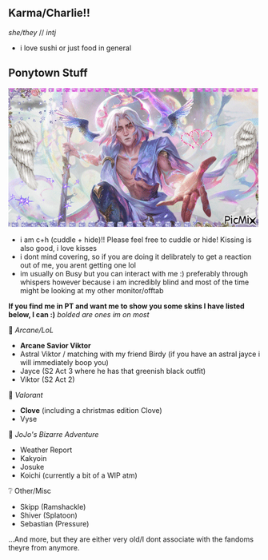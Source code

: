 ## Karma/Charlie!!
*she/they* // *intj*
- i love sushi or just food in general
## Ponytown Stuff
![](https://github.com/karmrsha/silly/blob/main/my%20wife.gif)

- i am c+h (cuddle + hide)!! Please feel free to cuddle or hide! Kissing is also good, i love kisses
- i dont mind covering, so if you are doing it delibrately to get a reaction out of me, you arent getting one lol
- im usually on Busy but you can interact with me :) preferably through whispers however because i am incredibly blind and most of the time might be looking at my other monitor/offtab

**If you find me in PT and want me to show you some skins I have listed below, I can :)**
*bolded are ones im on most*

🔮 *Arcane/LoL*
- **Arcane Savior Viktor**
- Astral Viktor / matching with my friend Birdy (if you have an astral jayce i will immediately boop you)
- Jayce (S2 Act 3 where he has that greenish black outfit)
- Viktor (S2 Act 2)

🔴 *Valorant*
- **Clove** (including a christmas edition Clove)
- Vyse

🦋 *JoJo's Bizarre Adventure*
- Weather Report
- Kakyoin
- Josuke
- Koichi (currently a bit of a WIP atm)

❔ Other/Misc
- Skipp (Ramshackle)
- Shiver (Splatoon)
- Sebastian (Pressure)

...And more, but they are either very old/I dont associate with the fandoms theyre from anymore.

